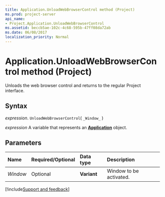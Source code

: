```yaml
---
title: Application.UnloadWebBrowserControl method (Project)
ms.prod: project-server
api_name:
- Project.Application.UnloadWebBrowserControl
ms.assetid: beccb5ae-102c-4c68-595b-47ff08da72ab
ms.date: 06/08/2017
localization_priority: Normal
---
```



# Application.UnloadWebBrowserControl method (Project)

Unloads the web browser control and returns to the regular Project interface.


## Syntax

_expression_. `UnloadWebBrowserControl`( `_Window_` )

_expression_ A variable that represents an **[Application](Project.Application.md)** object.


## Parameters



|Name|Required/Optional|Data type|Description|
|:-----|:-----|:-----|:-----|
| _Window_|Optional|**Variant**|Window to be activated.|

[!include[Support and feedback](~/includes/feedback-boilerplate.md)]
